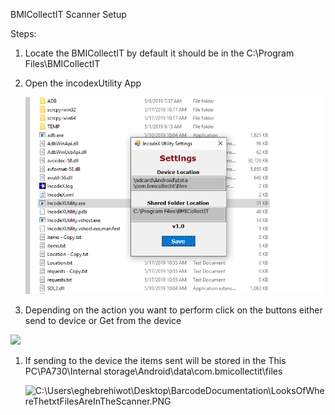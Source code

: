 BMICollectIT Scanner Setup

Steps:

1.  Locate the BMICollectIT by default it should be in the C:\\Program
    Files\\BMICollectIT

2.  Open the incodexUtility App

    ![](IncodexApp.png)

3.  Depending on the action you want to perform click on the buttons either send
    to device or Get from the device

![](https://github.com/Elilta23/BarcodeProj/blob/master/IncodeX%20Utility%20Menu.PNG)

1.  If sending to the device the items sent will be stored in the This
    PC\\PA730\\Internal storage\\Android\\data\\com.bmicollectit\\files

    ![C:\\Users\\eghebrehiwot\\Desktop\\BarcodeDocumentation\\LooksOfWhereThetxtFilesAreInTheScanner.PNG](media/63295efb159d3896e080937b041f6559.png)
